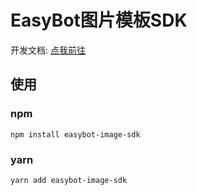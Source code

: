 # EasyBot图片模板SDK

开发文档: [点我前往](https://docs.hualib.com/template/index.html)


## 使用

### npm

```shell
npm install easybot-image-sdk
```


### yarn
```shell
yarn add easybot-image-sdk
```